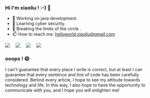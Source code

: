 <!--<img align="right" src="https://github-readme-stats.vercel.app/api?username=xiaoliucoding&show_icons=true&icon_color=CE1D2D&text_color=718096&bg_color=ffffff&hide_title=true" />-->


### Hi I'm xiaoliu ! :-) 👋

- 🔭 Working on java development. 
- 🌱 Learning cyber security.
- 🤔 Breaking the limits of the circle .
- 📫 How to reach me: helloworld.xiaoliu@gmail.com

<div align="left">
  <a href="https://blog.csdn.net/gh0stbadb0y" target="_blank"><img src="https://img.shields.io/badge/CSDN-%E7%8E%A9%E5%A4%A7%E5%A4%A7-yellow" /></a>&emsp;
  <a href="https://juejin.cn/user/871251330475735" target="_blank"><img src="https://img.shields.io/badge/掘金-小刘学编程-brightgreen" /></a>&emsp;
  <a href="https://leetcode.cn/u/ghostbadboy/" target="_blank"><img src="https://img.shields.io/badge/LeeCode-小刘学编程-orange" /></a>&emsp;
  <a href="https://www.zhihu.com/people/gh0stbadb0y" target="_blank"><img src="https://img.shields.io/badge/知乎-小刘学编程-lightgrey" /></a>&emsp;
</div>

### ooops ! 😄

  I can't guarantee that every place I write is correct, but at least I can guarantee that every sentence and line of code has been carefully considered. Behind every article, I hope to see my attitude towards technology and life. In this way, I also hope to have the opportunity to communicate with you, and I hope you will enlighten me!
